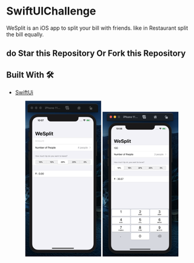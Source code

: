 # SwiftUIChallenge
WeSplit is an iOS app to split your bill with friends. like in Restaurant split the bill equally.

## do Star this Repository Or Fork this Repository

## Built With 🛠
- [SwiftUi](https://developer.apple.com/xcode/swiftui/)

<div align="center">
    <img src="screen1.png" width="200px"</img> 
    <img src="screen2.png" width="200px"</img> 
</div>
